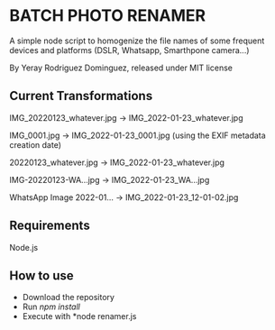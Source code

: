 # BATCH PHOTO RENAMER

A simple node script to homogenize the file names of some frequent devices and platforms (DSLR, Whatsapp, Smarthpone camera...)

By Yeray Rodriguez Dominguez, released under MIT license

## Current Transformations

IMG_20220123_whatever.jpg → IMG_2022-01-23_whatever.jpg

IMG_0001.jpg              → IMG_2022-01-23_0001.jpg (using the EXIF metadata creation date)

20220123_whatever.jpg     → IMG_2022-01-23_whatever.jpg

IMG-20220123-WA...jpg     → IMG_2022-01-23_WA...jpg

WhatsApp Image 2022-01... → IMG_2022-01-23_12-01-02.jpg 

## Requirements

Node.js

## How to use

- Download the repository
- Run *npm install*
- Execute with *node renamer.js <path with photos>

